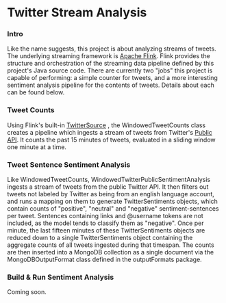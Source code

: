 # Twitter Stream Analysis

### Intro
Like the name suggests, this project is about analyzing streams of tweets. The underlying streaming
framework is [Apache Flink](https://ci.apache.org/projects/flink/flink-docs-stable/). Flink provides
the structure and orchestration of the streaming data pipeline defined by this project's Java source code.
There are currently two "jobs" this project is capable of performing: a simple counter for tweets, and
a more interesting sentiment analysis pipeline for the contents of tweets. Details about each can be found
below.

### Tweet Counts
Using Flink's built-in [TwitterSource](https://ci.apache.org/projects/flink/flink-docs-/dev/connectors/twitter.html)
, the WindowedTweetCounts class creates a pipeline which ingests a stream of tweets from Twitter's
[Public API](https://help.twitter.com/en/rules-and-policies/twitter-api). It counts the past 15 minutes of tweets,
evaluated in a sliding window one minute at a time.

### Tweet Sentence Sentiment Analysis
Like WindowedTweetCounts, WindowedTwitterPublicSentimentAnalysis ingests a stream of tweets from the 
public Twitter API. It then filters out tweets not labeled by Twitter as being from an english language account,
and runs a mapping on them to generate TwitterSentiments objects, which contain counts of "positive", "neutral"
and "negative" sentiment-sentences per tweet. Sentences containing links and @username tokens are not included,
as the model tends to classify them as "negative". Once per minute, the last fifteen minutes of these TwitterSentiments
objects are reduced down to a single TwitterSentiments object containing the aggregate counts of all tweets
ingested during that timespan. The counts are then inserted into a MongoDB collection as a single document via the 
MongoDBOutputFormat class defined in the outputFormats package.

### Build & Run Sentiment Analysis
Coming soon.